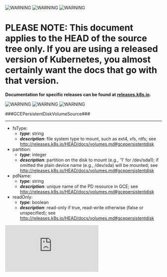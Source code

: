 <!-- BEGIN MUNGE: UNVERSIONED_WARNING -->

<!-- BEGIN STRIP_FOR_RELEASE -->

![WARNING](http://kubernetes.io/img/warning.png)
![WARNING](http://kubernetes.io/img/warning.png)
![WARNING](http://kubernetes.io/img/warning.png)

<h1>PLEASE NOTE: This document applies to the HEAD of the source
tree only. If you are using a released version of Kubernetes, you almost
certainly want the docs that go with that version.</h1>

<strong>Documentation for specific releases can be found at
[releases.k8s.io](http://releases.k8s.io).</strong>

![WARNING](http://kubernetes.io/img/warning.png)
![WARNING](http://kubernetes.io/img/warning.png)
![WARNING](http://kubernetes.io/img/warning.png)

<!-- END STRIP_FOR_RELEASE -->

<!-- END MUNGE: UNVERSIONED_WARNING -->
###GCEPersistentDiskVolumeSource###

---
* fsType: 
  * **_type_**: string
  * **_description_**: file system type to mount, such as ext4, xfs, ntfs; see http://releases.k8s.io/HEAD/docs/volumes.md#gcepersistentdisk
* partition: 
  * **_type_**: integer
  * **_description_**: partition on the disk to mount (e.g., '1' for /dev/sda1); if omitted the plain device name (e.g., /dev/sda) will be mounted; see http://releases.k8s.io/HEAD/docs/volumes.md#gcepersistentdisk
* pdName: 
  * **_type_**: string
  * **_description_**: unique name of the PD resource in GCE; see http://releases.k8s.io/HEAD/docs/volumes.md#gcepersistentdisk
* readOnly: 
  * **_type_**: boolean
  * **_description_**: read-only if true, read-write otherwise (false or unspecified); see http://releases.k8s.io/HEAD/docs/volumes.md#gcepersistentdisk


<!-- BEGIN MUNGE: GENERATED_ANALYTICS -->
[![Analytics](https://kubernetes-site.appspot.com/UA-36037335-10/GitHub/docs/api-types/v1/GCEPersistentDiskVolumeSource.md?pixel)]()
<!-- END MUNGE: GENERATED_ANALYTICS -->
